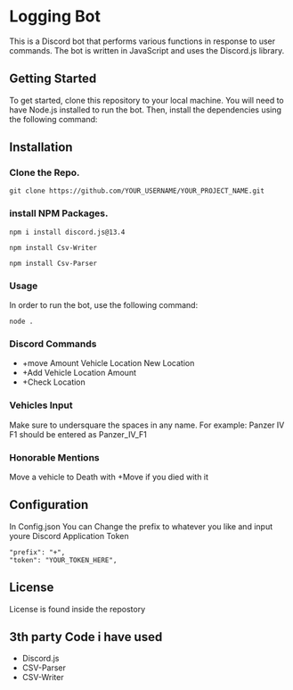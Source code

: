 # Logging Bot

This is a Discord bot that performs various functions in response to user commands. The bot is written in JavaScript and uses the Discord.js library.

## Getting Started

To get started, clone this repository to your local machine. You will need to have Node.js installed to run the bot. Then, install the dependencies using the following command:

## Installation

### Clone the Repo.
`git clone https://github.com/YOUR_USERNAME/YOUR_PROJECT_NAME.git`
### install NPM Packages.
```
npm i install discord.js@13.4
```
```
npm install Csv-Writer 
```
```
npm install Csv-Parser
```
### Usage

In order to run the bot, use the following command:

```
node .
```
### Discord Commands

- +move Amount Vehicle Location New Location 
- +Add Vehicle Location Amount 
- +Check Location

### Vehicles Input
  
Make sure to undersquare the spaces in any name. For example: Panzer IV F1 should be entered as Panzer_IV_F1
### Honorable Mentions

Move a vehicle to Death with +Move if you died with it

## Configuration

In Config.json You can Change the prefix to whatever you like and input youre Discord Application Token

```
"prefix": "+",
"token": "YOUR_TOKEN_HERE",
```

## License

License is found inside the repostory

## 3th party Code i have used

- Discord.js
- CSV-Parser
- CSV-Writer
